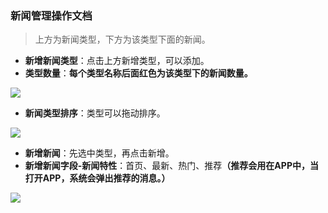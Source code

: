 ﻿<link href="/css/erp_docs.css?v=@ViewBag.Version" rel="stylesheet" />

### 新闻管理操作文档
> 上方为新闻类型，下方为该类型下面的新闻。

- **新增新闻类型**：点击上方新增类型，可以添加。
- **类型数量**：<b class="colred">每个类型名称后面红色为该类型下的新闻数量。</b>
<img src="/docs/site/images/site005.jpg" />

- **新闻类型排序**：类型可以拖动排序。
<img src="/docs/site/images/site006.jpg" />

- **新增新闻**：先选中类型，再点击新增。
- **新增新闻字段-新闻特性**：首页、最新、热门、推荐<b class="colred">（推荐会用在APP中，当打开APP，系统会弹出推荐的消息。）</b>
<img src="/docs/site/images/site007.jpg" />
